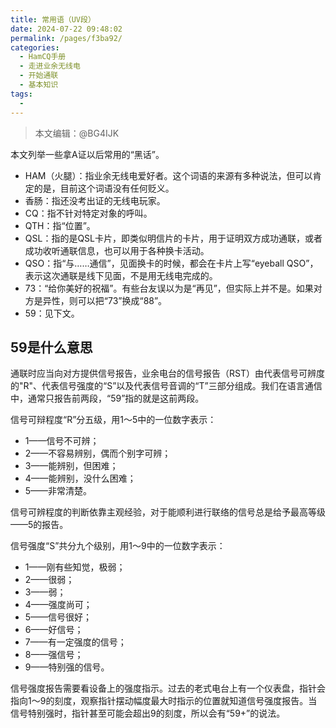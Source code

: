```yaml
---
title: 常用语（UV段）
date: 2024-07-22 09:48:02
permalink: /pages/f3ba92/
categories:
  - HamCQ手册
  - 走进业余无线电
  - 开始通联
  - 基本知识
tags:
  - 
---
```

> 本文编辑：@BG4IJK

本文列举一些拿A证以后常用的“黑话”。

* HAM（火腿）：指业余无线电爱好者。这个词语的来源有多种说法，但可以肯定的是，目前这个词语没有任何贬义。
* 香肠：指还没考出证的无线电玩家。
* CQ：指不针对特定对象的呼叫。
* QTH：指“位置”。
* QSL：指的是QSL卡片，即类似明信片的卡片，用于证明双方成功通联，或者成功收听通联信息，也可以用于各种换卡活动。
* QSO：指“与……通信”，见面换卡的时候，都会在卡片上写“eyeball QSO”，表示这次通联是线下见面，不是用无线电完成的。
* 73：“给你美好的祝福”。有些台友误以为是“再见”，但实际上并不是。如果对方是异性，则可以把“73”换成“88”。
* 59：见下文。

## 59是什么意思

通联时应当向对方提供信号报告，业余电台的信号报告（RST）由代表信号可辨度的"R"、代表信号强度的“S”以及代表信号音调的“T”三部分组成。我们在语言通信中，通常只报告前两段，“59”指的就是这前两段。

信号可辩程度“R”分五级，用1～5中的一位数字表示：

* 1——信号不可辨；
* 2——不容易辨别，偶而个别字可辨；
* 3——能辨别，但困难；
* 4——能辨别，没什么困难；
* 5——非常清楚。

信号可辨程度的判断依靠主观经验，对于能顺利进行联络的信号总是给予最高等级——5的报告。

信号强度“S”共分九个级别，用1～9中的一位数字表示：

* 1——刚有些知觉，极弱；
* 2——很弱；
* 3——弱；
* 4——强度尚可；
* 5——信号很好；
* 6——好信号；
* 7——有一定强度的信号；
* 8——强信号；
* 9——特别强的信号。

信号强度报告需要看设备上的强度指示。过去的老式电台上有一个仪表盘，指针会指向1～9的刻度，观察指针摆动幅度最大时指示的位置就知道信号强度报告。当信号特别强时，指针甚至可能会超出9的刻度，所以会有“59+”的说法。
